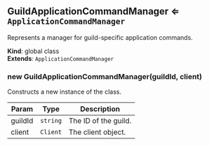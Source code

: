 <a name="GuildApplicationCommandManager"></a>

## GuildApplicationCommandManager ⇐ <code>ApplicationCommandManager</code>
Represents a manager for guild-specific application commands.

**Kind**: global class  
**Extends**: <code>ApplicationCommandManager</code>  
<a name="new_GuildApplicationCommandManager_new"></a>

### new GuildApplicationCommandManager(guildId, client)
Constructs a new instance of the class.


| Param | Type | Description |
| --- | --- | --- |
| guildId | <code>string</code> | The ID of the guild. |
| client | <code>Client</code> | The client object. |

